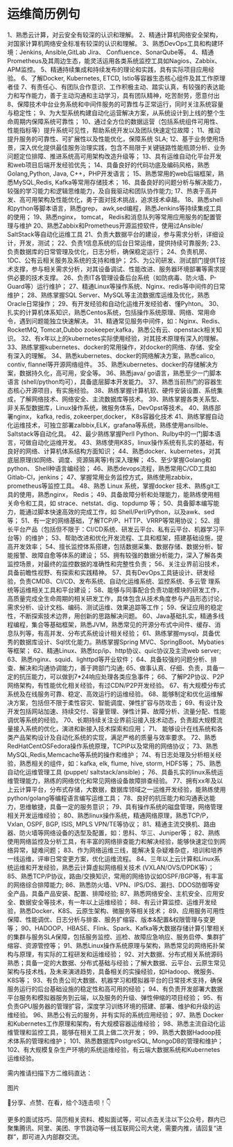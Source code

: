 # 运维简历例句

1、熟悉云计算，对云安全有较深的认识和理解。
2、精通计算机网络安全架构，对国家计算机网络安全标准有较深的认识和理解。
3、熟悉DevOps工具和构建环境：Jenkins, Ansible,GitLab Jira、 Confluence、SonarQube等。
4、精通Prometheus及其周边生态，能灵活运用各类系统监控工具如Nagios、Zabbix、APM监控。
5、精通持续集成和持续发布的理论和实践，具有实际项目应用经验。
6、了解Docker, Kubernetes, ETCD, Istio等容器生态核心组件及其工作原理者佳
7、有责任心、有团队合作意识、工作积极主动、踏实认真，有较强的表达能力和写作能力，善于主动沟通和主动学习，具有团队精神，吃苦耐劳，愿意付出
8、保障技术中台业务系统和中间件服务的可靠性与正常运行，同时关注系统容量与稳定性；
9、为大型系统构建自动化运营解决方案，从系统设计到上线的整个生命周期内保障系统可靠性；
10、通过全方位的数据运营（包括系统组件可用性、性能指标等）提升系统可见性，帮助系统开发以及团队快速定位故障；
11、推动提升服务的可靠性、可扩展性以及性能优化，保障系统 SLA;
12、基于业务使用场景，深入优化提供最佳服务治理实践，包含不局限于关键链路性能瓶颈分析、业务问题定位排障、推进系统高可用架构改造升级等；
13、具有运维自动化平台开发和web项目后端开发经验优先；
14、具备良好的代码功底及编码风格，熟悉Golang,Python, Java, C++，PHP开发语言；
15、熟悉常用的web后端框架，熟悉MySQL,Redis, Kafka等常用存储技术；
16、具备良好的问题分析与解决能力，较强的学习能力和逻辑思维能力，及自我驱动和团队协作能力;
17、热衷于高并发、高可用架构及性能优化，勇于面对技术挑战，追求技术卓越。
18、熟悉shell和python等脚本语言，熟悉grep， awk,sed编程，熟悉Jenkins等持续集成工具的使用；
19、熟悉nginx， tomcat， Redis和消息队列等常用应用服务的配置管理与维护
20、熟悉Zabbix和Prometheus开源监控软件，使用过Ansible/ SaltStack等自动化运维工具
21、负责大数据平台的建设，参与需求分析，详细设计，开发，测试；
22、负责1信息系统的后台日常运维，提供持续可靠服务;
23、负责数据库的日常管理及优化，日志分析，确保稳定运行；
24、负责机房、1DC、公有云相关服务及系统的支持和维护；
25、为公司研发、测试部门提供T技术支撑，参与相关需求分析，对其设备调试、性能改进、服务器环境部署等需求提供必要的技术支撑。
26、负责IT各管理设备后台系统（如防病毒、防火墙、P-Guard等）运行维护；
27、精通Linux等操作系统、Nginx、redis等中间件的日常维护；
28、熟练掌握SQL Server、MySQL等主流数据库运维及优化，熟悉Oracle日常操作；
29、有开发经验和自动化运维开发经验者、懂Pyhton。
30、扎实的计算机体系知识，熟悉Centos系统，包括操作系统原理、网络、常用命令，遇到问题能独立快速解决。
31、精通常见服务中间件，如：Nginx、Redis、RocketMQ, Tomcat,Dubbo zookeeper,kafka，熟悉公有云、openstack相关知识。
32、有x年以上的kubernetes实际使用经验，对其技术原理有深入的理解。
33、熟练掌握kubernetes、docker的常用操作，对docker的网络、存储、安全有深入的理解。
34、熟悉kubernetes、docker的网络解决方案，熟悉calico, contiv, flannel等开源网络组件。
35、熟悉kubernetes、docker的存储解决方案，数据持久化，高可用，安全等。
36、熟悉java/ go语言，熟悉至少一门脚本语言 (shell/python均可），具备底层脚本开发能力。
37、熟悉当前热门的容器生态核心开源项目，有实施经验。
38、熟练掌握计算机软、硬件安装设置、系统集成，了解网络技术、网络安全、主流数据库等技术。
39、熟练掌握各类关系型、非关系型数据库，Linux操作系统，微服务体系，DevOpst等技术。
40、熟练部署nginx， kafka, redis, zokeerper,docker， K8s容器化技术
41、熟练掌握自动化运维技术，可独立部署zalbbix,ELK，grafana等系统，熟练使用ansilble、Saltstack等自动化具。
42、最少熟练掌握Perll Python、Rulby中的一门脚本语言，可做自动化运维开发。
43、熟练使用K8S，linux操作系统有扎实的基础，有良好的网络、计算机体系结构方面知识；
44、熟悉docker、kubernetes，对其底层原理(如网络、调度、资源隔离等)有深入理解；
45、至少掌握Golang和python、 Shell种语言编经验；
46、熟悉devops流程，熟悉常用C/CD工具如Gitlab-Cl，jenkins；
47、掌握常用业务监控方式，熟练使用zabbix，prometheus等监控工具。
48、熟悉 Linux 系统，掌握docker 技术、熟练git工具的使用，熟悉nginx， Redis；
49、具备故障分析和处理能力，能熟练使用相关命令和工具，如 strace、netstat、dig、topdump 等；
50、具备脚本编写能力，能通过脚本快速高效的完成工作，如 Shell/Perl/Python，以及awk、sed 等；
51、有一定的网络基础，了解TCP/P、HTTP、VRRP等常用协议；
52、擅长平台产品（包括但不限于：CI/CD系统、研发云平台、私有云平台、机器学习平台等）的维护；
53、帮助改进和优化开发流程、工具和框架，搭建基础设施，提高开发效率；
54、擅长监控体系搭建，包括数据采集、数据存储、数据分析、智能报警、故障自愈等体系的建设；
55、拥有较强的数据分析能力，深入了解各类监控场景，对最终的监控数据的准确性和完整性负责；
56、关注业界前沿技术，具备前瞻性视野、有探索和实践精神。
57、具有DevOps工具链设计、研发经验，负责CMDB、CI/CD、发布系统、自动化运维系统、监控系统、多云管
理系统等运维相关工具和平台建设；
58、能够与同事配合负责功能模块的研发工作，高质量完成全生命周期的相关研发工作，具体包含从技术角度参与产品形态讨论，需求分析、设计文档、编码、测试运维、效果追踪等工作；
59、保证应用的稳定性，不断探索技术边界，用创新的思路解决问题。
60、Java基础扎实，精通多线程编程，集合等基础框架，熟悉JVM，熟悉常见的开源分布式中间件、缓存、消息队列等，有高并发、分布式系统设计相关经验；
61、熟练掌握mysql，具备优秀的数据库设计、Sql优化能力。熟练掌握Spring MVC、SpringBoot、Mybaties等框架；
62、精通Linux、熟悉tcp/ip、http协议、quic协议及主流web server;
63、熟悉nginx、squid、lighttpd等开业软件；
64、具备较强的问题分析、排查、解决和沟通协调能力，善于跨部门沟通;
65、做事认真、仔细、负责，具备一定的抗压能力，可以做到7*24响应处理各类应急事件；
66、了解P2P协议、P2P网络架构，有性能优化相关经验，有过CDN/P2P开发经验。
67、有大规模分布式系统及在线服务可靠、稳定、高效运行的运维经验。
68、能够制定和优化运维解决方案，包括但不限于柔性容灾、智能调度、弹性扩容与防攻击；
69、有设计及开发包括网站加速、持续交付、容量管理、弹性计算、故障分析、流量分配、性能调优等系统的经验。
70、长期持续关注业界前沿接入技术动态，负责超大规模流量接入系统的优化，演进和新接入技术探索和应用；
71、 能够设计在线系统和各类产品架构设计及自动化系统的实现，满足严格的质量与效率要求。
72、熟悉RedHatCentOSFedora操作系统原理，TCPIP以及常用的网络协议；
73、熟悉MySQL,Redis,Memcache等系统的操作和维护；
74、有日志处理及分析相关经验，熟悉相关的组件，如：kafka, elk, flume, hive, storm, HDFS等；
75、熟悉自动化运维管理工具 (puppet/ saltstack/ansible)；
76、具备扎实的linux系统运维管理能力，熟练的网络优化和常见网络设备故障排查经验。
77、拥有xx年及以上云计算平台，分布式存储，大数据，数据库领域之一运维开发经验，能熟练使用python/golang等编程语言编写运维工具；
78、良好的抗压能力和沟通表达能力，思维敏捷，具备一定的服务意识；
79、具有操作系统的磁盘管理，网络管理相关开发运维经验；
80、熟悉linux操作系统，精通网络原理，熟悉TCP/P，Vxlan, OSPF, BGP, ISIS, MPLS VPN/TE等协议；
81、精通主流交换机、路由器、防火墙等网络设备的选型及配置，如：思科、华三、Juniper等；
82、熟练使用网络监控及分析工具，有丰富的网络排查能力和解决经验，能够快速定位到网络异常，疑难问题；
83、作为网络运维三线，能解决复杂疑难杂症，培训和培养一线运维，评审日常变更方案，优化运维流程。
84、三年以上云计算和Linux系统运维和开发经验，熟悉云计算虛拟网络相关技术 (VXLAN/OVS/DPDK等）；
85、熟悉TCP/P协议，路由/交换知识，常用的网络协议如OSPF/BGP等，有丰富的网络综合排障能力;
86、熟悉防火墙、VPN、IPS/DS、漏扫、DDOS防御等安全产品，具备产品安装、配置、排障经验;
87、熟悉网络安全、主机安全、应用安全、数据安全等技术，有一年以上运维经验；
88、有云计算监控、运维开发经验，熟悉Docker、K8S、云原生架构、微服务等相关技术；
89、应用服务可用性保障、性能调优、日志分析与排查、服务扩缩容、版本&配置&权限管理与变更等；
90、HADOOP、HBASE、Flink、Spark、Kafka等大数据存储计算引擎相关的集群与服务SLA保障，包括服务监控、巡检、故障应急响应、服务启停、集群扩缩容、资源管控等；
91、熟悉Linux操作系统原理与架构，熟悉常见的网络拓扑架构与原理，有实际的工程研发和运维经验；
92、对大数据、分布式相关系统源码熟悉；具备一定的大数据、分布式基础与经验；了解大数据、云平台、云原生常见架构与技术栈，及未来演进趋势，具备相关的实操经验，如Hadoop、微服务、K8S等；
93、有负责公司大数据、机器学习和模拟器平台的日常技术支持，确保服务运行的后台基础设施的稳定性和高可用的经验；
94、有负责开发部署大数据平台服务和模拟器服务到云端，以及服务的升级、弹性伸缩的项目经验；
95、有负责GPU服务器的管理扩容，深度学习训练环境的搭建、部署、维护和升级的运维经验。
96、熟悉公有云的服务，并有实际的系统应用经验；
97、熟悉 Docker和Kubernetes工作原理和架构，有大规模容器运维经验；
98、熟悉主流自动化运维管理和监控工具，能够在相关工具上做二次开发；
99、熟悉大数据Hadoop技术体系的管理和维护；
101、熟悉数据库PostgreSQL, MongoDB的管理和维护；
102、有大规模复杂生产环境的系统运维经验，有云端大数据系统和Kubernetes运维经验。



需内推请扫描下方二维码直达：

图片


🧐分享、点赞、在看，给个3连击呗！👇

更多的面试技巧、简历相关资料、模拟面试等，可以点击关注以下公众号，群内已聚集腾讯、阿里、美团、字节跳动等一线互联网公司大佬，需要内推，请回复“进群”，即可进入内部群交流。
